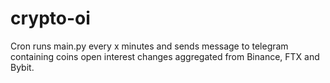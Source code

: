 # crypto-oi
Cron runs main.py every x minutes and sends message to telegram containing coins open interest changes aggregated from Binance, FTX and Bybit. 
